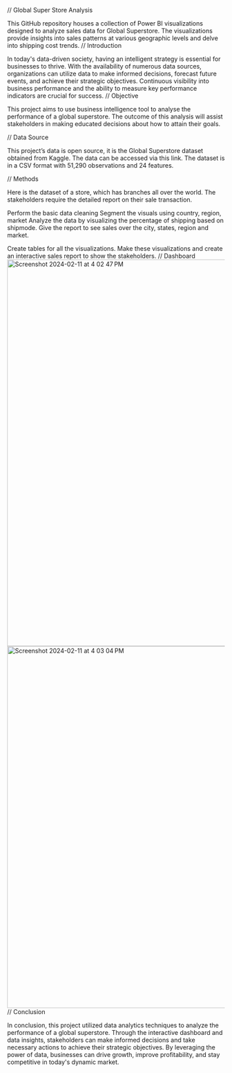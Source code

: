 // Global Super Store Analysis

This GitHub repository houses a collection of Power BI visualizations designed to analyze sales data for Global Superstore. The visualizations provide insights into sales patterns at various geographic levels and delve into shipping cost trends.
// Introduction

In today's data-driven society, having an intelligent strategy is essential for businesses to thrive. With the availability of numerous data sources, organizations can utilize data to make informed decisions, forecast future events, and achieve their strategic objectives. Continuous visibility into business performance and the ability to measure key performance indicators are crucial for success.
// Objective

This project aims to use business intelligence tool to analyse the performance of a global superstore. The outcome of this analysis will assist stakeholders in making educated decisions about how to attain their goals.

// Data Source

This project’s data is open source, it is the Global Superstore dataset obtained from Kaggle. The data can be accessed via this link. The dataset is in a CSV format with 51,290 observations and 24 features.

// Methods

Here is the dataset of a store, which has branches all over the world. The stakeholders require the detailed report on their sale transaction.

Perform the basic data cleaning
Segment the visuals using country, region, market
Analyze the data by visualizing the percentage of shipping based on shipmode.
Give the report to see sales over the city, states, region and market.

Create tables for all the visualizations. Make these visualizations and create an interactive sales report to show the stakeholders.
// Dashboard
<img width="893" alt="Screenshot 2024-02-11 at 4 02 47 PM" src="https://github.com/asmablaisykk/Power-IB/assets/154601662/2e82cd1d-ec7a-4b99-bcf8-d16190eda550">
<img width="836" alt="Screenshot 2024-02-11 at 4 03 04 PM" src="https://github.com/asmablaisykk/Power-IB/assets/154601662/4fe39a58-3f5d-4fd1-8493-684ac5a09a81">
// Conclusion

In conclusion, this project utilized data analytics techniques to analyze the performance of a global superstore. Through the interactive dashboard and data insights, stakeholders can make informed decisions and take necessary actions to achieve their strategic objectives. By leveraging the power of data, businesses can drive growth, improve profitability, and stay competitive in today's dynamic market.
